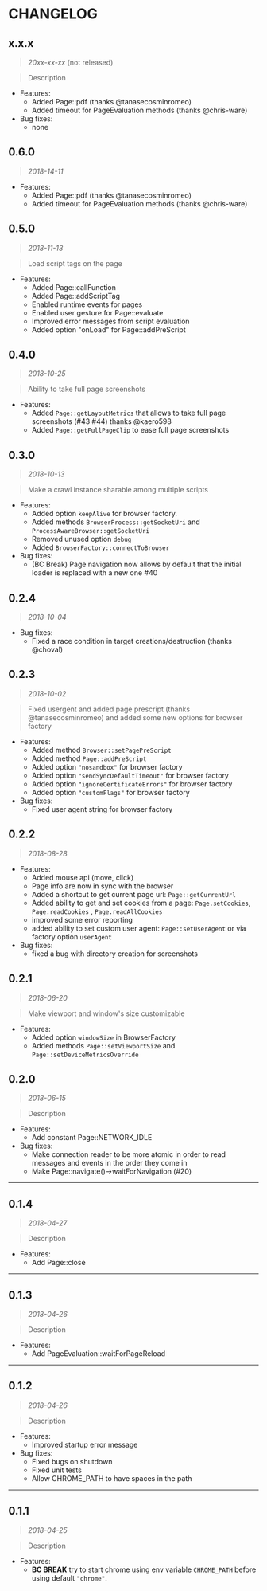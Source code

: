 # CHANGELOG

## x.x.x

> *20xx-xx-xx* (not released)

> Description
    
* Features:
  * Added Page::pdf (thanks @tanasecosminromeo)
  * Added timeout for PageEvaluation methods (thanks @chris-ware)
* Bug fixes:
  * none

## 0.6.0

> *2018-14-11*

* Features:
  * Added Page::pdf (thanks @tanasecosminromeo)
  * Added timeout for PageEvaluation methods (thanks @chris-ware)

## 0.5.0

> *2018-11-13*

> Load script tags on the page
    
* Features:
  * Added Page::callFunction
  * Added Page::addScriptTag
  * Enabled runtime events for pages
  * Enabled user gesture for Page::evaluate
  * Improved error messages from script evaluation
  * Added option "onLoad" for Page::addPreScript

## 0.4.0

> *2018-10-25*

> Ability to take full page screenshots
    
* Features:
  * Added ``Page::getLayoutMetrics`` that allows to take full page screenshots (#43 #44) thanks @kaero598
  * Added ``Page::getFullPageClip`` to ease full page screenshots
  
## 0.3.0

> *2018-10-13*

> Make a crawl instance sharable among multiple scripts

* Features:
  * Added option ``keepAlive`` for browser factory.
  * Added methods ``BrowserProcess::getSocketUri`` and ``ProcessAwareBrowser::getSocketUri``
  * Removed unused option ``debug``
  * Added ``BrowserFactory::connectToBrowser``
* Bug fixes:
  * (BC Break) Page navigation now allows by default that the initial loader is replaced with a new one #40

## 0.2.4

> *2018-10-04*
    
* Bug fixes:
  * Fixed a race condition in target creations/destruction (thanks @choval)

## 0.2.3

> *2018-10-02*

> Fixed usergent and added page prescript (thanks @tanasecosminromeo) and added some new options for browser factory
    
* Features:
  * Added method ``Browser::setPagePreScript``
  * Added method ``Page::addPreScript``
  * Added option ``"nosandbox"`` for browser factory
  * Added option ``"sendSyncDefaultTimeout"`` for browser factory
  * Added option ``"ignoreCertificateErrors"`` for browser factory
  * Added option ``"customFlags"`` for browser factory
* Bug fixes:
  * Fixed user agent string for browser factory 

## 0.2.2

> *2018-08-28*
    
* Features:
  * Added mouse api (move, click)
  * Page info are now in sync with the browser
  * Added a shortcut to get current page url: ``Page::getCurrentUrl``
  * Added ability to get and set cookies from a page: ``Page.setCookies``, ``Page.readCookies`` , ``Page.readAllCookies`` 
  * improved some error reporting
  * added ability to set custom user agent: ``Page::setUserAgent`` or via factory option ``userAgent``
* Bug fixes:
  * fixed a bug with directory creation for screenshots

## 0.2.1

> *2018-06-20*

> Make viewport and window's size customizable
    
* Features:
  * Added option ``windowSize`` in BrowserFactory
  * Added methods ``Page::setViewportSize`` and ``Page::setDeviceMetricsOverride``

## 0.2.0

> *2018-06-15*

> Description
    
* Features:
  * Add constant Page::NETWORK_IDLE
* Bug fixes:
  * Make connection reader to be more atomic in order to read messages and events in the order they come in
  * Make Page::navigate()->waitForNavigation (#20)
  
--------------

## 0.1.4

> *2018-04-27*

> Description

* Features:
  * Add Page::close

--------------

## 0.1.3

> *2018-04-26*

> Description
    
* Features:
  * Add PageEvaluation::waitForPageReload
  
--------------


## 0.1.2

> *2018-04-26*

> Description
    
* Features:
  * Improved startup error message
* Bug fixes:
  * Fixed bugs on shutdown
  * Fixed unit tests
  * Allow CHROME_PATH to have spaces in the path
  
--------------

## 0.1.1

> *2018-04-25*

> Description
    
* Features:
  * **BC BREAK** try to start chrome using env variable ``CHROME_PATH`` before using default ``"chrome"``.

